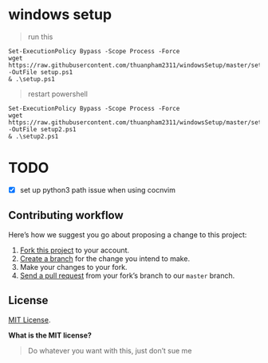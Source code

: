 # windows setup

> run this

```
Set-ExecutionPolicy Bypass -Scope Process -Force
wget https://raw.githubusercontent.com/thuanpham2311/windowsSetup/master/setup.ps1 -OutFile setup.ps1
& .\setup.ps1
```

> restart powershell

```
Set-ExecutionPolicy Bypass -Scope Process -Force
wget https://raw.githubusercontent.com/thuanpham2311/windowsSetup/master/setup2.ps1 -OutFile setup2.ps1
& .\setup2.ps1
```

# TODO

- [x] set up python3 path issue when using cocnvim

## Contributing workflow

Here’s how we suggest you go about proposing a change to this project:

1. [Fork this project][fork] to your account.
2. [Create a branch][branch] for the change you intend to make.
3. Make your changes to your fork.
4. [Send a pull request][pr] from your fork’s branch to our `master` branch.

[fork]: https://help.github.com/articles/fork-a-repo/
[branch]: https://help.github.com/articles/creating-and-deleting-branches-within-your-repository
[pr]: https://help.github.com/articles/using-pull-requests/

## License

[MIT License](./LICENSE).

**What is the MIT license?**

> Do whatever you want with this, just don’t sue me
